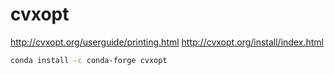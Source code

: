 # cvxopt

<http://cvxopt.org/userguide/printing.html>
<http://cvxopt.org/install/index.html>

```bash
conda install -c conda-forge cvxopt
```
